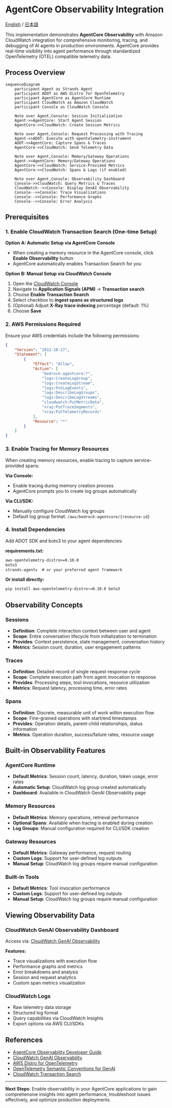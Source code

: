 # AgentCore Observability Integration

[English](README.md) / [日本語](README_ja.md)

This implementation demonstrates **AgentCore Observability** with Amazon CloudWatch integration for comprehensive monitoring, tracing, and debugging of AI agents in production environments. AgentCore provides real-time visibility into agent performance through standardized OpenTelemetry (OTEL) compatible telemetry data.

## Process Overview

```mermaid
sequenceDiagram
    participant Agent as Strands Agent
    participant ADOT as AWS Distro for OpenTelemetry
    participant AgentCore as AgentCore Runtime
    participant CloudWatch as Amazon CloudWatch
    participant Console as CloudWatch Console

    Note over Agent,Console: Session Initialization
    Agent->>AgentCore: Start Agent Session
    AgentCore->>CloudWatch: Create Session Metrics
    
    Note over Agent,Console: Request Processing with Tracing
    Agent->>ADOT: Execute with opentelemetry-instrument
    ADOT->>AgentCore: Capture Spans & Traces
    AgentCore->>CloudWatch: Send Telemetry Data
    
    Note over Agent,Console: Memory/Gateway Operations
    Agent->>AgentCore: Memory/Gateway Operations
    AgentCore->>CloudWatch: Service-Provided Metrics
    AgentCore->>CloudWatch: Spans & Logs (if enabled)
    
    Note over Agent,Console: Observability Dashboard
    Console->>CloudWatch: Query Metrics & Traces
    CloudWatch-->>Console: Display GenAI Observability
    Console-->>Console: Trace Visualizations
    Console-->>Console: Performance Graphs
    Console-->>Console: Error Analysis
```

## Prerequisites

### 1. Enable CloudWatch Transaction Search (One-time Setup)

**Option A: Automatic Setup via AgentCore Console**
- When creating a memory resource in the AgentCore console, click **Enable Observability** button
- AgentCore automatically enables Transaction Search for you

**Option B: Manual Setup via CloudWatch Console**
1. Open the [CloudWatch Console](https://console.aws.amazon.com/cloudwatch)
2. Navigate to **Application Signals (APM)** → **Transaction search**
3. Choose **Enable Transaction Search**
4. Select checkbox to **ingest spans as structured logs**
5. (Optional) Adjust **X-Ray trace indexing** percentage (default: 1%)
6. Choose **Save**

### 2. AWS Permissions Required

Ensure your AWS credentials include the following permissions:
```json
{
    "Version": "2012-10-17",
    "Statement": [
        {
            "Effect": "Allow",
            "Action": [
                "bedrock-agentcore:*",
                "logs:CreateLogGroup",
                "logs:CreateLogStream",
                "logs:PutLogEvents",
                "logs:DescribeLogGroups",
                "logs:DescribeLogStreams",
                "cloudwatch:PutMetricData",
                "xray:PutTraceSegments",
                "xray:PutTelemetryRecords"
            ],
            "Resource": "*"
        }
    ]
}
```

### 3. Enable Tracing for Memory Resources

When creating memory resources, enable tracing to capture service-provided spans:

**Via Console:**
- Enable tracing during memory creation process
- AgentCore prompts you to create log groups automatically

**Via CLI/SDK:**
- Manually configure CloudWatch log groups
- Default log group format: `/aws/bedrock-agentcore/{resource-id}`

### 4. Install Dependencies

Add ADOT SDK and boto3 to your agent dependencies:

**requirements.txt:**
```txt
aws-opentelemetry-distro>=0.10.0
boto3
strands-agents  # or your preferred agent framework
```

**Or install directly:**
```bash
pip install aws-opentelemetry-distro>=0.10.0 boto3
```

## Observability Concepts

### Sessions
- **Definition**: Complete interaction context between user and agent
- **Scope**: Entire conversation lifecycle from initialization to termination
- **Provides**: Context persistence, state management, conversation history
- **Metrics**: Session count, duration, user engagement patterns

### Traces
- **Definition**: Detailed record of single request-response cycle
- **Scope**: Complete execution path from agent invocation to response
- **Provides**: Processing steps, tool invocations, resource utilization
- **Metrics**: Request latency, processing time, error rates

### Spans
- **Definition**: Discrete, measurable unit of work within execution flow
- **Scope**: Fine-grained operations with start/end timestamps
- **Provides**: Operation details, parent-child relationships, status information
- **Metrics**: Operation duration, success/failure rates, resource usage

## Built-in Observability Features

### AgentCore Runtime
- **Default Metrics**: Session count, latency, duration, token usage, error rates
- **Automatic Setup**: CloudWatch log group created automatically
- **Dashboard**: Available in CloudWatch GenAI Observability page

### Memory Resources
- **Default Metrics**: Memory operations, retrieval performance
- **Optional Spans**: Available when tracing is enabled during creation
- **Log Groups**: Manual configuration required for CLI/SDK creation

### Gateway Resources
- **Default Metrics**: Gateway performance, request routing
- **Custom Logs**: Support for user-defined log outputs
- **Manual Setup**: CloudWatch log groups require manual configuration

### Built-in Tools
- **Default Metrics**: Tool invocation performance
- **Custom Logs**: Support for user-defined log outputs
- **Manual Setup**: CloudWatch log groups require manual configuration

## Viewing Observability Data

### CloudWatch GenAI Observability Dashboard
Access via: [CloudWatch GenAI Observability](https://console.aws.amazon.com/cloudwatch/home#gen-ai-observability)

**Features:**
- Trace visualizations with execution flow
- Performance graphs and metrics
- Error breakdowns and analysis
- Session and request analytics
- Custom span metrics visualization

### CloudWatch Logs
- Raw telemetry data storage
- Structured log format
- Query capabilities via CloudWatch Insights
- Export options via AWS CLI/SDKs

## References

- [AgentCore Observability Developer Guide](https://docs.aws.amazon.com/bedrock-agentcore/latest/devguide/observability.html)
- [CloudWatch GenAI Observability](https://docs.aws.amazon.com/AmazonCloudWatch/latest/monitoring/GenAI-observability.html)
- [AWS Distro for OpenTelemetry](https://aws-otel.github.io/docs/introduction)
- [OpenTelemetry Semantic Conventions for GenAI](https://opentelemetry.io/docs/specs/semconv/gen-ai/)
- [CloudWatch Transaction Search](https://docs.aws.amazon.com/AmazonCloudWatch/latest/monitoring/CloudWatch-Transaction-Search.html)

---

**Next Steps**: Enable observability in your AgentCore applications to gain comprehensive insights into agent performance, troubleshoot issues effectively, and optimize production deployments.
